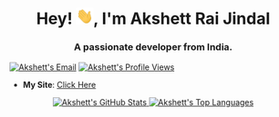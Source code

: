 <h1 align="center">Hey! <img src="./Hey.gif" width="30px">, I'm Akshett Rai Jindal</h1>

<h3 align="center">A passionate developer from India.</h3>

<p align="left">
  <a target="_blank" href="https://mailhide.io/e/w4vjJE5Y"><img src="https://img.shields.io/badge/Email-Reveal-2a8?&logo=gmail&logoColor=white" alt="Akshett's Email" /></a>
  <a target="_blank" href="https://github.com/akshettrj"><img src="https://komarev.com/ghpvc/?username=akshettrj&label=Profile%20Views" alt="Akshett's Profile Views" /></a>
</p>

<ul>
  <li><b>My Site</b>: <a target="_blank" href="https://akshettrj.github.io/">Click Here</a></li>
</ul>


<p align="center">
  <a target="_blank" href="https://github.com/akshettrj">
    <img height="150em" src="https://github-readme-stats.vercel.app/api?username=akshettrj&show_icons=true&include_all_commits=true&count_private=true&hide_border=true&theme=blueberry" alt="Akshett's GitHub Stats" />
    <img height="150em" src="https://github-readme-stats.vercel.app/api/top-langs/?username=akshettrj&layout=compact&hide_border=true&theme=blueberry" alt="Akshett's Top Languages" />
  </a>
</p>
